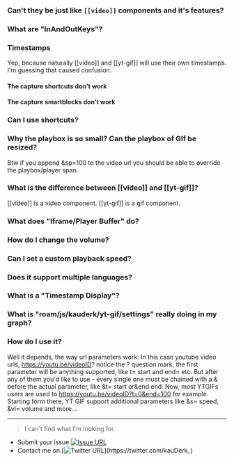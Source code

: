 ### Can't they be just like `[[video]]` components and it's features?


### What are "InAndOutKeys"?


### Timestamps
Yep, because naturally [[video]] and [[yt-gif]]  will use their own timestamps. I'm guessing that caused confusion.

#### The capture shortcuts don't work
#### The capture smartblocks don't work


### Can I use shortcuts?


### Why the playbox is so small? Can the playbox of GIf be resized?

Btw if you append &sp=100 to the video url you should be able to override the playbox/player span.


### What is the difference between [[video]] and [[yt-gif]]?
[[video]] is a video component. [[yt-gif]] is a gif component.


### What does "Iframe/Player Buffer" do?


### How do I change the volume?

### Can I set a custom playback speed?

### Does it support multiple languages?


### What is a "Timestamp Display"?


### What is "roam/js/kauderk/yt-gif/settings" really doing in my graph?


### How do I use it?
Well it depends, the way url parameters work:
In this case youtube video urls, https://youtu.be/videoID? notice the ? question mark, the first parameter will be anything supported, like t= start and end= etc.
But after any of them you'd like to use - every single one must be chained with a & before the actual parameter, like &t= start or&end end.
Now, most YTGIFs users are used to https://youtu.be/videoID?t=0&end=100 for example. Starting form there, YT GIF support additional parameters like &s= speed, &vl= volume and more...


---

> I can't find what I'm looking for.

- Submit your issue [![Issue URL](https://img.shields.io/badge/GitHub-issue-yellow)](https://github.com/kauderk/kauderk.github.io/issues)
- Contact me on [![Twitter URL](https://img.shields.io/twitter/url?label=KauDerK_&style=social&url=https%3A%2F%2Ftwitter.com%2FkauDerk_)](https://twitter.com/kauDerk_)
ﾠ